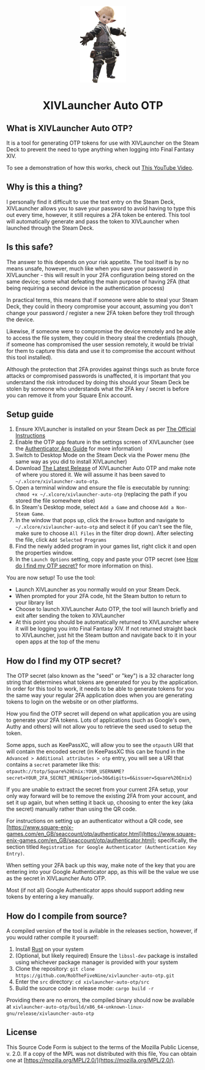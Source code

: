 <div align="center">
    <img src=".github/lalafell.png" />
    <h1>XIVLauncher Auto OTP</h1>
</div>

## What is XIVLauncher Auto OTP?
It is a tool for generating OTP tokens for use with XIVLauncher on the Steam Deck to prevent the need to type anything when logging into Final Fantasy XIV.

To see a demonstration of how this works, check out [This YouTube Video](https://www.youtube.com/watch?v=6l3XieOaxKE).

## Why is this a thing?
I personally find it difficult to use the text entry on the Steam Deck, XIVLauncher allows you to save your password to avoid having to type this out every time, however, it still requires a 2FA token be entered. This tool will automatically generate and pass the token to XIVLauncher when launched through the Steam Deck.

## Is this safe?
The answer to this depends on your risk appetite. The tool itself is by no means unsafe, however, much like when you save your password in XIVLauncher - this will result in your 2FA configuration being stored on the same device; some what defeating the main purpose of having 2FA (that being requiring a second device in the authentication process)

In practical terms, this means that if someone were able to steal your Steam Deck, they could in theory compromise your account, assuming you don't change your password / register a new 2FA token before they troll through the device.

Likewise, if someone were to compromise the device remotely and be able to access the file system, they could in theory steal the credentials (though, if someone has compromised the user session remotely, it would be trivial for them to capture this data and use it to compromise the account without this tool installed).

Although the protection that 2FA provides against things such as brute force attacks or compromised passwords is unaffected, it is important that you understand the risk introduced by doing this should your Steam Deck be stolen by someone who understands what the 2FA key / secret is before you can remove it from your Square Enix account.

## Setup guide
1. Ensure XIVLauncher is installed on your Steam Deck as per [The Official Instructions](https://goatcorp.github.io/faq/steamdeck.html)
2. Enable the OTP app feature in the settings screen of XIVLauncher (see the [Authenticator App Guide](https://goatcorp.github.io/faq/mobile_otp#enabling-the-otp-app-feature-in-xivlauncher) for more information)
3. Switch to Desktop Mode on the Steam Deck via the Power menu (the same way as you did to install XIVLauncher)
4. Download [The Latest Release](https://github.com/RobTheFiveNine/xivlauncher-auto-otp/releases/latest) of XIVLauncher Auto OTP and make note of where you stored it. We will assume it has been saved to `~/.xlcore/xivlauncher-auto-otp`.
5. Open a terminal window and ensure the file is executable by running: `chmod +x ~/.xlcore/xivlauncher-auto-otp` (replacing the path if you stored the file somewhere else)
6. In Steam's Desktop mode, select `Add a Game` and choose `Add a Non-Steam Game`.
7. In the window that pops up, click the `Browse` button and navigate to `~/.xlcore/xivlauncher-auto-otp` and select it (if you can't see the file, make sure to choose `All Files` in the filter drop down). After selecting the file, click `Add Selected Programs`
8. Find the newly added program in your games list, right click it and open the properties window.
9. In the `Launch Options` setting, copy and paste your OTP secret (see [How do I find my OTP secret?](#how-do-i-find-my-otp-secret) for more information on this).

You are now setup! To use the tool:

 - Launch XIVLauncher as you normally would on your Steam Deck.
 - When prompted for your 2FA code, hit the Steam button to return to your library list
 - Choose to launch XIVLauncher Auto OTP, the tool will launch briefly and exit after sending the token to XIVLauncher
 - At this point you should be automatically returned to XIVLauncher where it will be logging you into Final Fantasy XIV. If not returned straight back to XIVLauncher, just hit the Steam button and navigate back to it in your open apps at the top of the menu


## How do I find my OTP secret?
The OTP secret (also known as the "seed" or "key") is a 32 character long string that determines what tokens are generated for you by the application. In order for this tool to work, it needs to be able to generate tokens for you the same way your regular 2FA application does when you are generating tokens to login on the website or on other platforms.

How you find the OTP secret will depend on what application you are using to generate your 2FA tokens. Lots of applications (such as Google's own, Authy and others) will not allow you to retrieve the seed used to setup the token.

Some apps, such as KeePassXC, will allow you to see the `otpauth` URI that will contain the encoded secret (in KeePassXC this can be found in the `Advanced > Additional attributes > otp` entry, you will see a URI that contains a `secret` parameter like this: `otpauth://totp/Square%20Enix:YOUR_USERNAME?secret=YOUR_2FA_SECRET_HERE&period=30&digits=6&issuer=Square%20Enix`)

If you are unable to extract the secret from your current 2FA setup, your only way forward will be to remove the existing 2FA from your account, and set it up again, but when setting it back up, choosing to enter the key (aka the secret) manually rather than using the QR code.

For instructions on setting up an authenticator without a QR code, see [https://www.square-enix-games.com/en_GB/seaccount/otp/authenticator.html](https://www.square-enix-games.com/en_GB/seaccount/otp/authenticator.html); specifically, the section titled `Registration for Google Authenticator (Authentication Key Entry)`.

When setting your 2FA back up this way, make note of the key that you are entering into your Google Authenticator app, as this will be the value we use as the secret in XIVLauncher Auto OTP.

Most (if not all) Google Authenticator apps should support adding new tokens by entering a key manually.

## How do I compile from source?
A compiled version of the tool is avilable in the releases section, however, if you would rather compile it yourself:

1. Install [Rust](https://www.rust-lang.org/) on your system
2. (Optional, but likely required) Ensure the `libssl-dev` package is installed using whichever package manager is provided with your system
3. Clone the repository: `git clone https://github.com/RobTheFiveNine/xivlauncher-auto-otp.git`
4. Enter the `src` directory: `cd xivlauncher-auto-otp/src`
5. Build the source code in release mode: `cargo build -r`

Providing there are no errors, the compiled binary should now be available at `xivlauncher-auto-otp/build/x86_64-unknown-linux-gnu/release/xivlauncher-auto-otp`

## License
This Source Code Form is subject to the terms of the Mozilla Public License, v. 2.0. If a copy of the MPL was not distributed with this file, You can obtain one at [https://mozilla.org/MPL/2.0/](https://mozilla.org/MPL/2.0/).